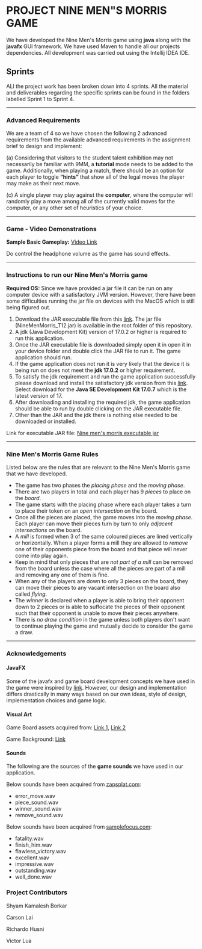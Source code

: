 # PROJECT NINE MEN"S MORRIS GAME

We have developed the Nine Men's Morris game using **java** along with the **javafx** GUI framework. We have used Maven to handle all our projects dependencies. All development was carried out using the Intellij IDEA IDE.
## Sprints
ALl the project work has been broken down into 4 sprints. All the material and deliverables regarding the specific sprints can be found in the folders labelled Sprint 1 to Sprint 4.
_______________________________________________________
### Advanced Requirements
We are a team of 4 so we have chosen the following 2 advanced requirements from the available advanced requirements in the assignment brief to design and implement:

(a) Considering that visitors to the student talent exhibition may not necessarily be familiar with 9MM, a **tutorial** mode needs to be added to the game. Additionally, when playing a match, there should be an option for each player to toggle **“hints”** that show all of the legal moves the player may make as their next move. 

(c) A single player may play against the **computer**, where the computer will randomly play a move among all of the currently valid moves for the computer, or any other set of heuristics of your choice.
_______________________________________________________
### Game - Video Demonstrations

**Sample Basic Gameplay:** [Video Link](https://youtu.be/DNDBY1z8Ys0)

Do control the headphone volume as the game has sound effects.
______________________________________________________
### Instructions to run our Nine Men's Morris game
**Required OS:** Since we have provided a jar file it can be run on any computer device with a satisfactory JVM version. However, there have been some difficulties running the jar file on devices with the MacOS which is still being figured out.

1) Download the JAR executable file from this [link](https://git.infotech.monash.edu/fit3077-s1-2023/MA_Friday2pm_Team12/project/-/blob/main/NineMenMorris_T12.jar). The jar file (NineMenMorris_T12.jar) is available in the root folder of this repository.
2) A jdk (Java Development Kit) version of 17.0.2 or higher is required to run this application. 
3) Once the JAR executable file is downloaded simply open it in open it in your device folder and double click the JAR file to run it. The game application should run.
4) If the game application does not run it is very likely that the device it is being run on does not meet the **jdk 17.0.2** or higher requirement.
5) To satisfy the jdk requirement and run the game application successfully please download and install the satisfactory jdk version from this [link](https://www.oracle.com/java/technologies/javase/jdk17-archive-downloads.html). Select download for the **Java SE Development Kit 17.0.7** which is the latest version of 17.
6) After downloading and installing the required jdk, the game application should be able to run by double clicking on the JAR executable file.
7) Other than the JAR and the jdk there is nothing else needed to be downloaded or installed.


Link for executable JAR file: [Nine men's morris executable jar](https://git.infotech.monash.edu/fit3077-s1-2023/MA_Friday2pm_Team12/project/-/blob/main/NineMenMorris_T12.jar)

_______________________________________________________
### Nine Men's Morris Game Rules
Listed below are the rules that are relevant to the Nine Men's Morris game that we have developed.

- The game has two phases the *placing phase* and the *moving phase*.
- There are two players in total and each player has 9 *pieces* to place on the *board*.
- The game starts with the placing phase where each player takes a turn to place their token on an *open intersection* on the board.
- Once all the pieces are placed, the game moves into the *moving phase*. Each player can move their pieces turn by turn to only *adjacent intersections* on the board.
- A *mill* is formed when 3 of the same coloured pieces are lined vertically or horizontally. When a player forms a mill they are allowed to *remove* one of their opponents piece from the board and that piece will never come into play again.
- Keep in mind that only pieces that are *not part of a mill* can be removed from the board unless the case where all the pieces are part of a mill and removing any one of them is fine.
- When any of the players are down to only 3 pieces on the board, they can move their pieces to any vacant intersection on the board also called *flying*.
- The *winner* is declared when a player is able to bring their opponent down to 2 pieces or is able to suffocate the pieces of their opponent such that their opponent is unable to move their pieces anywhere.
- There is *no draw condition* in the game unless both players don't want to continue playing the game and mutually decide to consider the game a draw.
_______________________________________________________
### Acknowledgements

#### JavaFX
Some of the javafx and game board development concepts we have used in the game were inspired by [link](https://www.youtube.com/watch?v=6S6km5duBrM&t=1236s). However, our design and implementation differs drastically in many ways based on our own ideas, style of design, implementation choices and game logic.

#### Visual Art

Game Board assets acquired from: [Link 1](https://www.vecteezy.com/members/chamkrajang), [Link 2](https://www.vecteezy.com/members/anomaria?license_type=free&page=2)

Game Background: [Link](https://www.freepik.com/)

#### Sounds
The following are the sources of the **game sounds** we have used in our application.

Below sounds have been acquired from [zapsplat.com](https://www.zapsplat.com/sound-effect-categories/):
- error_move.wav
- piece_sound.wav
- winner_sound.wav
- remove_sound.wav

Below sounds have been acquired from [samplefocus.com](https://samplefocus.com/collections/mortal-kombat-announcer):
- fatality.wav
- finish_him.wav
- flawless_victory.wav
- excellent.wav
- impressive.wav
- outstanding.wav
- well_done.wav


### Project Contributors
Shyam Kamalesh Borkar

Carson Lai

Richardo Husni

Victor Lua
